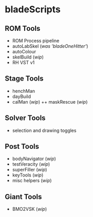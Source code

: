 # bladeScripts

## ROM Tools
+ ROM Process pipeline
+ autoLabSkel (_was 'bladeOneHitter'_)
+ autoColour
+ skelBuild (_wip_)
+ RH VST v1

## Stage Tools
+ henchMan
+ dayBuild
+ calMan (_wip_)
++ maskRescue (_wip_)

## Solver Tools
+ selection and drawing toggles

## Post Tools
+ bodyNavigator (_wip_)
+ testVeracity (_wip_)
+ superFiller (_wip_)
+ keyTools (_wip_)
+ misc helpers (_wip_)

## Giant Tools
+ BMO2VSK (_wip_)

